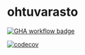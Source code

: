 # ohtuvarasto

[![GHA workflow badge](https://github.com/jaakkoset/ohtuvarasto/workflows/CI/badge.svg)](https://github.com/jaakkoset/ohtuvarasto/actions)

[![codecov](https://codecov.io/gh/jaakkoset/ohtuvarasto/graph/badge.svg?token=4D3GUFRFXF)](https://codecov.io/gh/jaakkoset/ohtuvarasto)
